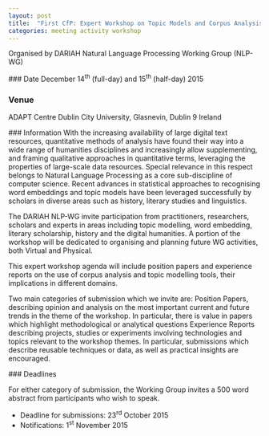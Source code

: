 ```yaml
---
layout: post
title:  "First CfP: Expert Workshop on Topic Models and Corpus Analysis"
categories: meeting activity workshop 
---
```


Organised by DARIAH Natural Language Processing Working Group (NLP-WG)

### Date
December 14<sup>th</sup> (full-day) and 15<sup>th</sup> (half-day) 2015

### Venue
ADAPT Centre
Dublin City University,
Glasnevin, Dublin 9
Ireland

### Information
With the increasing availability of large digital text resources, quantitative methods of analysis have found their way into a wide range of humanities disciplines and increasingly allow supplementing, and framing qualitative approaches in quantitative terms, leveraging the properties of large-scale data resources. Special relevance in this respect belongs to Natural Language Processing as a core sub-discipline of computer science. Recent advances in statistical approaches to recognising word embeddings and topic models have been leveraged successfully by scholars in diverse areas such as history, literary studies and linguistics.

The DARIAH NLP-WG invite participation from practitioners, researchers, scholars and experts in areas including topic modelling, word embedding, literary scholarship, history and the digital humanities. A portion of the workshop will be dedicated to organising and planning future WG activities, both Virtual and Physical. 

This expert workshop agenda will include position papers and experience reports on the use of corpus analysis and topic modelling tools, their implications in different domains.

Two main categories of submission which we invite are:
Position Papers, describing opinion and analysis on the most important current and future trends in the theme of the workshop. In particular, there is value in papers which highlight methodological or analytical questions
Experience Reports describing projects, studies or experiments involving technologies and topics relevant to the workshop themes. In particular, submissions which describe reusable techniques or data, as well as practical insights are encouraged.

### Deadlines

For either category of submission, the Working Group invites a 500 word abstract from participants who wish to speak.

* Deadline for submissions: 23<sup>rd</sup> October 2015
* Notifications: 1<sup>st</sup> November 2015

